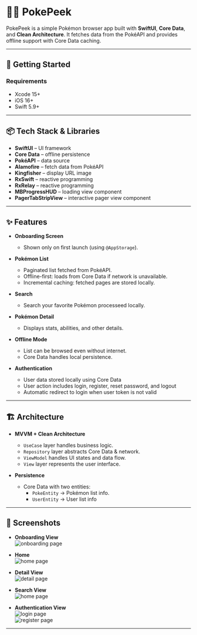 # 🐱‍👓 PokePeek

PokePeek is a simple Pokémon browser app built with **SwiftUI**, **Core Data**, and **Clean Architecture**.
It fetches data from the PokéAPI and provides offline support with Core Data caching.

---

## 🚀 Getting Started

### Requirements
- Xcode 15+
- iOS 16+
- Swift 5.9+

---

## 📦 Tech Stack & Libraries

- **SwiftUI** – UI framework
- **Core Data** – offline persistence
- **PokéAPI** – data source
- **Alamofire** – fetch data from PokéAPI
- **Kingfisher** – display URL image
- **RxSwift** – reactive programming
- **RxRelay** – reactive programming
- **MBProgressHUD** – loading view component
- **PagerTabStripView** – interactive pager view component

---

## ✨ Features

- **Onboarding Screen**
  - Shown only on first launch (using `@AppStorage`).

- **Pokémon List**
  - Paginated list fetched from PokéAPI.
  - Offline-first: loads from Core Data if network is unavailable.
  - Incremental caching: fetched pages are stored locally.
                                            
- **Search**
  - Search your favorite Pokémon processeed locally.
                                            
- **Pokémon Detail**
  - Displays stats, abilities, and other details.

- **Offline Mode**
  - List can be browsed even without internet.
  - Core Data handles local persistence.

- **Authentication**
  - User data stored locally using Core Data
  - User action includes login, register, reset password, and logout
  - Automatic redirect to login when user token is not valid

---

## 🏗️ Architecture

- **MVVM + Clean Architecture**
  - `UseCase` layer handles business logic.
  - `Repository` layer abstracts Core Data & network.
  - `ViewModel` handles UI states and data flow.
  - `View` layer represents the user interface.

- **Persistence**
  - Core Data with two entities:
    - `PokeEntity` → Pokémon list info.
    - `UserEntity` → User list info

---

## 📸 Screenshots

- **Onboarding View**<br />
![onboarding page](https://github.com/seanka/Swift-PokePeek/blob/main/Resources/Onboarding.png?raw=true)

- **Home**<br />
![home page](https://github.com/seanka/Swift-PokePeek/blob/main/Resources/Home.png?raw=true)

- **Detail View**<br />
![detail page](https://github.com/seanka/Swift-PokePeek/blob/main/Resources/Detail.png?raw=true)

- **Search View**<br />
![home page](https://github.com/seanka/Swift-PokePeek/blob/main/Resources/Home.png?raw=true)

- **Authentication View**<br />
![login page](https://github.com/seanka/Swift-PokePeek/blob/main/Resources/Login.png?raw=true)<br />
![register page](https://github.com/seanka/Swift-PokePeek/blob/main/Resources/Register.png?raw=true)

---
